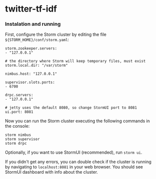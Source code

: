 twitter-tf-idf
==============

### Instalation and running

First, configure the Storm cluster by editing the file `${STORM_HOME}/conf/storm.yaml`:

	storm.zookeeper.servers:
	- "127.0.0.1"

	# the directory where Storm will keep temporary files, must exist
	storm.local.dir: "/var/storm"

	nimbus.host: "127.0.0.1"

	supervisor.slots.ports:
	- 6700

	drpc.servers:
	- "127.0.0.1"

	# jetty uses the default 8080, so change StormUI port to 8081
	ui.port: 8081

Now you can run the Storm cluster executing the following commands in the console:

    storm nimbus
    storm supervisor
    storm drpc
    
Optionally, if you want to use StormUI (recommended), run `storm ui`.

If you didn't get any errors, you can double check if the cluster is running by navigating to `localhost:8081` in your web browser. You should see StormUI dashboard with info about the cluster.

